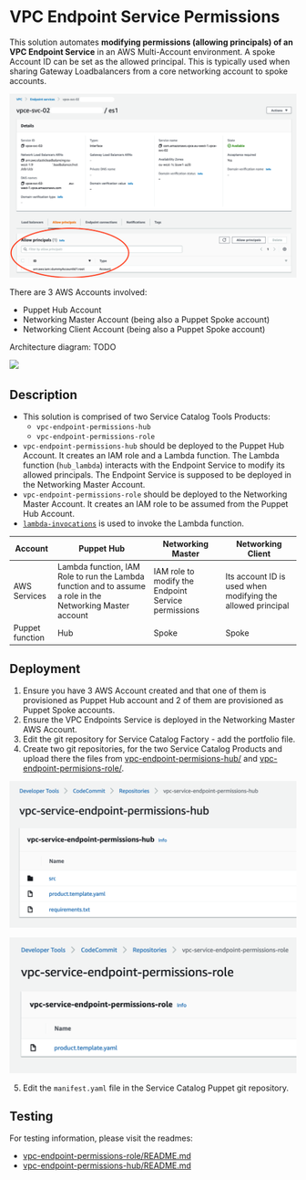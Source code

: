 # VPC Endpoint Service Permissions

This solution automates **modifying permissions (allowing principals) of an VPC Endpoint Service** in an AWS Multi-Account environment. A spoke Account ID can be set as the allowed principal. This is typically used when sharing Gateway Loadbalancers from a core networking account to spoke accounts.

![](img/aim.png)

There are 3 AWS Accounts involved:
* Puppet Hub Account
* Networking Master Account (being also a Puppet Spoke account)
* Networking Client Account (being also a Puppet Spoke account)

Architecture diagram: TODO

![](img/architecture.png)

## Description

* This solution is comprised of two Service Catalog Tools Products:
  * `vpc-endpoint-permissions-hub`
  * `vpc-endpoint-permissions-role`
* `vpc-endpoint-permissions-hub` should be deployed to the Puppet Hub Account. It creates an IAM role and a Lambda function. The Lambda function (`hub_lambda`) interacts with the Endpoint Service to modify its allowed principals. The Endpoint Service is supposed to be deployed in the Networking Master Account.
* `vpc-endpoint-permissions-role` should be deployed to the Networking Master Account. It creates an IAM role to be assumed from the Puppet Hub Account.
* [`lambda-invocations`](https://aws-service-catalog-puppet.readthedocs.io/en/latest/puppet/designing_your_manifest.html?highlight=lambda-invocations#lambda-invocations) is used to invoke the Lambda function.

| Account | Puppet Hub | Networking Master | Networking Client |
| - | - | - | - |
| AWS Services | Lambda function, IAM Role to run the Lambda function and to assume a role in the Networking Master account | IAM role to modify the Endpoint Service permissions | Its account ID is used when modifying the allowed principal |
| Puppet function | Hub | Spoke | Spoke |

## Deployment

1. Ensure you have 3 AWS Account created and that one of them is provisioned as Puppet Hub account and 2 of them are provisioned as Puppet Spoke accounts.
2. Ensure the VPC Endpoints Service is deployed in the Networking Master AWS Account.
3. Edit the git repository for Service Catalog Factory - add the portfolio file.
4. Create two git repositories, for the two Service Catalog Products and upload there the files from [vpc-endpoint-permisions-hub/](vpc-endpoint-permisions-hub/) and [vpc-endpoint-permisions-role/](vpc-endpoint-permisions-role/).

![](img/hub-product-repo.png)

![](img/role-product-repo.png)

5. Edit the `manifest.yaml` file in the Service Catalog Puppet git repository.

## Testing

For testing information, please visit the readmes:
* [vpc-endpoint-permissions-role/README.md](vpc-endpoint-permissions-role/README.md)
* [vpc-endpoint-permissions-hub/README.md](vpc-endpoint-permissions-hub/README.md)
